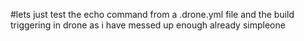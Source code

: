 #lets just test the echo command from a .drone.yml file and the build triggering in drone as i have messed up enough already simpleone
